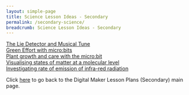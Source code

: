 ```yaml
---
layout: simple-page
title: Science Lesson Ideas - Secondary
permalink: /secondary-science/
breadcrumb: Science Lesson Ideas - Secondary
---
```


[The Lie Detector and Musical Tune](/juying-secondary-the-lie-detector-and-musical-tune/)<br>
[Green Effort with micro:bits](/meridian-secondary-green-effort-with-microbits/)<br>
[Plant growth and care with the micro:bit](/tinkertanker-plant-growth-and-care-with-the-microbit/)<br>
[Visualising states of matter at a molecular level](/tinkertanker-visualising-states-of-matter-at-a-molecular-state/)<br>
[Investigating rate of emission of infra-red radiation](/yuan-ching-secondary-investigating-rate-of-emission-of-infra-red-radiation/)<br>

Click [here](/in-schools/digital-maker/lesson-ideas-secondary/) to go back to the Digital Maker Lesson Plans (Secondary) main page.
